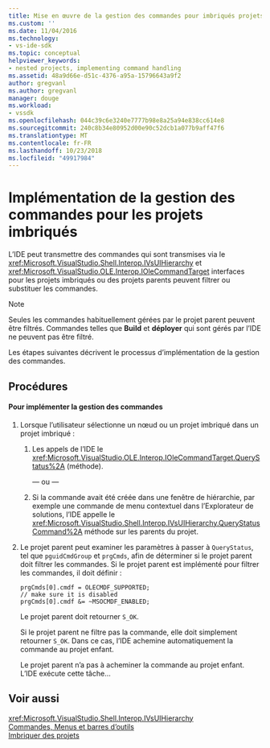 ```yaml
---
title: Mise en œuvre de la gestion des commandes pour imbriqués projets | Microsoft Docs
ms.custom: ''
ms.date: 11/04/2016
ms.technology:
- vs-ide-sdk
ms.topic: conceptual
helpviewer_keywords:
- nested projects, implementing command handling
ms.assetid: 48a9d66e-d51c-4376-a95a-15796643a9f2
author: gregvanl
ms.author: gregvanl
manager: douge
ms.workload:
- vssdk
ms.openlocfilehash: 044c39c6e3240e7777b98e8a25a94e838cc614e8
ms.sourcegitcommit: 240c8b34e80952d00e90c52dcb1a077b9aff47f6
ms.translationtype: MT
ms.contentlocale: fr-FR
ms.lasthandoff: 10/23/2018
ms.locfileid: "49917984"
---
```

# <a name="implementing-command-handling-for-nested-projects"></a>Implémentation de la gestion des commandes pour les projets imbriqués
L’IDE peut transmettre des commandes qui sont transmises via le <xref:Microsoft.VisualStudio.Shell.Interop.IVsUIHierarchy> et <xref:Microsoft.VisualStudio.OLE.Interop.IOleCommandTarget> interfaces pour les projets imbriqués ou des projets parents peuvent filtrer ou substituer les commandes.  
  
> [!NOTE]
>  Seules les commandes habituellement gérées par le projet parent peuvent être filtrés. Commandes telles que **Build** et **déployer** qui sont gérés par l’IDE ne peuvent pas être filtré.  
  
 Les étapes suivantes décrivent le processus d’implémentation de la gestion des commandes.  
  
## <a name="procedures"></a>Procédures  
  
#### <a name="to-implement-command-handling"></a>Pour implémenter la gestion des commandes  
  
1. Lorsque l’utilisateur sélectionne un nœud ou un projet imbriqué dans un projet imbriqué :  
  
   1. Les appels de l’IDE le <xref:Microsoft.VisualStudio.OLE.Interop.IOleCommandTarget.QueryStatus%2A> (méthode).  
  
      — ou —  
  
   2. Si la commande avait été créée dans une fenêtre de hiérarchie, par exemple une commande de menu contextuel dans l’Explorateur de solutions, l’IDE appelle le <xref:Microsoft.VisualStudio.Shell.Interop.IVsUIHierarchy.QueryStatusCommand%2A> méthode sur les parents du projet.  
  
2. Le projet parent peut examiner les paramètres à passer à `QueryStatus`, tel que `pguidCmdGroup` et `prgCmds`, afin de déterminer si le projet parent doit filtrer les commandes. Si le projet parent est implémenté pour filtrer les commandes, il doit définir :  
  
   ```  
   prgCmds[0].cmdf = OLECMDF_SUPPORTED;  
   // make sure it is disabled  
   prgCmds[0].cmdf &= ~MSOCMDF_ENABLED;  
   ```  
  
    Le projet parent doit retourner `S_OK`.  
  
    Si le projet parent ne filtre pas la commande, elle doit simplement retourner `S_OK`. Dans ce cas, l’IDE achemine automatiquement la commande au projet enfant.  
  
    Le projet parent n’a pas à acheminer la commande au projet enfant. L’IDE exécute cette tâche...  
  
## <a name="see-also"></a>Voir aussi  
 <xref:Microsoft.VisualStudio.Shell.Interop.IVsUIHierarchy>   
 [Commandes, Menus et barres d’outils](../../extensibility/internals/commands-menus-and-toolbars.md)   
 [Imbriquer des projets](../../extensibility/internals/nesting-projects.md)